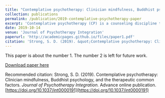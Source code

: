 ```yaml
---
title: "Contemplative psychotherapy: Clinician mindfulness, Buddhist psychology, and the therapeutic common factors."
collection: publications
permalink: /publication/2019-contemplative-psychotherapy-paper
excerpt: 'Contemplative psychotherapy (CP) is a counseling discipline that integrates psychotherapy training, clinician mindfulness, and Buddhism. This review articulates CP as developed at Naropa University, contextualizes its core concepts and practices with regard to the common therapeutic factors, and briefly reviews the Buddhist frameworks, theories of pathology, and interventions that characterize CP.'
date: 2019-10-14
venue: 'Journal of Psychotherapy Integration'
paperurl: 'http://academicpages.github.io/files/paper1.pdf'
citation: 'Strong, S. D. (2019). &quot;Contemplative psychotherapy: Clinician mindfulness, Buddhist psychology, and the therapeutic common factors.&quot; <i>Journal of Psychotherapy Integration</i>. Advance online publication. https://doi.org/10.1037/int0000191'
---
```

This paper is about the number 1. The number 2 is left for future work.

[Download paper here](http://academicpages.github.io/files/paper1.pdf)

Recommended citation: Strong, S. D. (2019). Contemplative psychotherapy: Clinician mindfulness, Buddhist psychology, and the therapeutic common factors. <i>Journal of Psychotherapy Integration.</i> Advance online publication. [https://doi.org/10.1037/int0000191](https://doi.org/10.1037/int0000191)